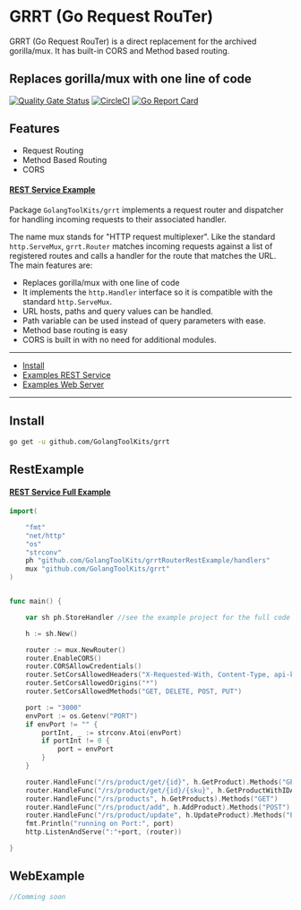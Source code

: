 # GRRT (Go Request RouTer)

GRRT (Go Request RouTer) is a direct replacement for the archived gorilla/mux.
It has built-in CORS and Method based routing.


## Replaces gorilla/mux with one line of code

[![Quality Gate Status](https://sonarcloud.io/api/project_badges/measure?project=GolangToolKits_grrt&metric=alert_status)](https://sonarcloud.io/dashboard?id=GolangToolKits_grrt)
[![CircleCI](https://circleci.com/gh/GolangToolKits/grrt.svg?style=svg)](https://circleci.com/gh/GolangToolKits/grrt)
[![Go Report Card](https://goreportcard.com/badge/github.com/GolangToolKits/grrt)](https://goreportcard.com/report/github.com/GolangToolKits/grrt)


## Features

- Request Routing
- Method Based Routing
- CORS

#### [REST Service Example](https://github.com/GolangToolKits/grrtRouterRestExample)

Package `GolangToolKits/grrt` implements a request router and dispatcher for handling incoming requests to their associated handler.

The name mux stands for "HTTP request multiplexer". Like the standard `http.ServeMux`, `grrt.Router` matches incoming requests against a list of registered routes and calls a handler for the route that matches the URL. The main features are:


* Replaces gorilla/mux with one line of code
* It implements the `http.Handler` interface so it is compatible with the standard `http.ServeMux`.
* URL hosts, paths and query values can be handled.
* Path variable can be used instead of query parameters with ease.
* Method base routing is easy
* CORS is built in with no need for additional modules.


---

* [Install](#install)
* [Examples REST Service](#RestExample)
* [Examples Web Server](#WebExample)


---


## Install


```sh
go get -u github.com/GolangToolKits/grrt

```


## RestExample

#### [REST Service Full Example](https://github.com/GolangToolKits/grrtRouterRestExample)

```go
import(

    "fmt"
    "net/http"
    "os"
    "strconv"
    ph "github.com/GolangToolKits/grrtRouterRestExample/handlers"
    mux "github.com/GolangToolKits/grrt"
)


func main() {

	var sh ph.StoreHandler //see the example project for the full code

	h := sh.New()

	router := mux.NewRouter()
	router.EnableCORS()
	router.CORSAllowCredentials()
	router.SetCorsAllowedHeaders("X-Requested-With, Content-Type, api-key, customer-key, Origin")
	router.SetCorsAllowedOrigins("*")
	router.SetCorsAllowedMethods("GET, DELETE, POST, PUT")

	port := "3000"
	envPort := os.Getenv("PORT")
	if envPort != "" {
		portInt, _ := strconv.Atoi(envPort)
		if portInt != 0 {
			port = envPort
		}
	}

	router.HandleFunc("/rs/product/get/{id}", h.GetProduct).Methods("GET")
	router.HandleFunc("/rs/product/get/{id}/{sku}", h.GetProductWithIDAndSku).Methods("GET")
	router.HandleFunc("/rs/products", h.GetProducts).Methods("GET")
	router.HandleFunc("/rs/product/add", h.AddProduct).Methods("POST")
	router.HandleFunc("/rs/product/update", h.UpdateProduct).Methods("PUT")
	fmt.Println("running on Port:", port)
	http.ListenAndServe(":"+port, (router))

}
```


## WebExample

```go
//Comming soon

```